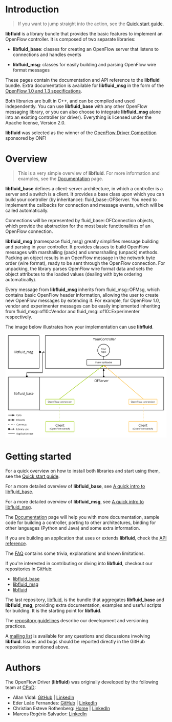 # Introduction
> If you want to jump straight into the action, see the 
> [Quick start guide](md_doc_QuickStart.html).

**libfluid** is a library bundle that provides the basic features to implement 
an OpenFlow controller. It is composed of two separate libraries:

* **libfluid_base**: classes for creating an OpenFlow server that listens to 
connections and handles events

* **libfluid_msg**: classes for easily building and parsing OpenFlow 
wire format messages

These pages contain the documentation and API reference to the **libfluid** 
bundle. Extra documentation is available for **libfluid_msg** in the form of 
the 
[OpenFlow 1.0 and 1.3 specifications](https://www.opennetworking.org/sdn-resources/onf-specifications/openflow).

Both libraries are built in C++, and can be compiled and used independently.
You can use **libfluid_base** with any other OpenFlow messaging library, or you 
can also choose to integrate **libfluid_msg** alone into an existing controller 
(or driver). Everything is licensed under the Apache license, Version 2.0.

**libfluid** was selected as the winner of the 
[OpenFlow Driver Competition](https://www.opennetworking.org/competition) 
sponsored by ONF!

# Overview
> This is a very simple overview of **libfluid**. For more information and 
> examples, see the [Documentation](pages.html) page.

**libfluid_base** defines a client-server architecture, in which a controller 
is a server and a switch is a client. It provides a base class upon which you 
can build your controller (by inheritance): fluid_base::OFServer. You need to 
implement the callbacks for connection and message events, which will be called 
automatically.

Connections will be represented by fluid_base::OFConnection objects, which 
provide the abstraction for the most basic functionalities of an OpenFlow 
connection.

**libfluid_msg** (namespace fluid_msg) greatly simplifies message building and 
parsing in your controller. It provides classes to build OpenFlow messages with 
marshalling (pack) and unmarshalling (unpack) methods. Packing an object 
results in an OpenFlow message in the network byte order (wire format), ready 
to be sent through the OpenFlow connection. For unpacking, the library parses 
OpenFlow wire format data and sets the object attributes to the loaded values 
(dealing with byte ordering automatically).

Every message from **libfluid_msg** inherits from fluid_msg::OFMsg, which 
contains basic OpenFlow header information, allowing the user to create new 
OpenFlow messages by extending it. For example, for OpenFlow 1.0, vendor and 
experimenter messages can be easily implemented inheriting from 
fluid_msg::of10::Vendor and fluid_msg::of10::Experimenter respectively.

The image below illustrates how your implementation can use **libfluid**.

![Using libfluid](img/libfluid_simple.png)

# Getting started
For a quick overview on how to install both libraries and start using them, see 
the [Quick start guide](md_doc_QuickStart.html).

For a more detailed overview of **libfluid_base**, see 
[A quick intro to libfluid_base](md_libfluid_base_doc_Intro.html).

For a more detailed overview of **libfluid_msg**, see 
[A quick intro to libfluid_msg](md_libfluid_msg_doc_Intro.html).

The [Documentation](pages.html) page will help you with more documentation, 
sample code for building a controller, porting to other architectures, binding 
for other languages (Python and Java) and some extra information.

If you are building an application that uses or extends **libfluid**, check the 
[API reference](annotated.html).

The [FAQ](md_doc_FAQ.html) contains some trivia, explanations and known 
limitations.

If you're interested in contributing or diving into **libfluid**, checkout our 
repositories in GitHub:

* [libfluid_base](https://github.com/OpenNetworkingFoundation/libfluid_base)
* [libfluid_msg](https://github.com/OpenNetworkingFoundation/libfluid_msg)
* [libfluid](https://github.com/OpenNetworkingFoundation/libfluid)

The last repository, 
[libfluid](https://github.com/OpenNetworkingFoundation/libfluid), 
is the bundle that aggregates **libfluid_base** 
and **libfluid_msg**, providing extra documentation, examples and useful 
scripts for building. It is the starting point for **libfluid**.

The [repository guidelines](md_doc_RepositoryGuidelines.html) describe our 
development and versioning practices.

A [mailing list](https://groups.google.com/forum/#!forum/libfluid) is available 
for any questions and discussions involving **libfluid**. Issues and bugs 
should be reported directly in the GitHub repositories mentioned above.

# Authors
The OpenFlow Driver (**libfluid**) was originally developed by the following team at [CPqD](http://www.cpqd.com.br/):

* Allan Vidal: [GitHub](https://github.com/alnvdl) | [LinkedIn](http://br.linkedin.com/pub/allan-vidal/90/3b0/b75)
* Eder Leão Fernandes: [GitHub](https://github.com/ederlf) | [LinkedIn](http://br.linkedin.com/in/ederlf)
* Christian Esteve Rothenberg: [Home](http://www.dca.fee.unicamp.br/~chesteve/) | [LinkedIn](http://br.linkedin.com/in/christianesteve)
* Marcos Rogério Salvador: [LinkedIn](br.linkedin.com/pub/marcos-salvador/0/73a/108)
